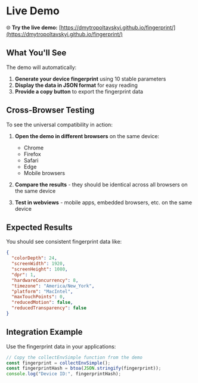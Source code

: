 # Live Demo

🌐 **Try the live demo:** [https://dmytropoltavskyi.github.io/fingerprint/](https://dmytropoltavskyi.github.io/fingerprint/)

## What You'll See

The demo will automatically:

1. **Generate your device fingerprint** using 10 stable parameters
2. **Display the data in JSON format** for easy reading
3. **Provide a copy button** to export the fingerprint data

## Cross-Browser Testing

To see the universal compatibility in action:

1. **Open the demo in different browsers** on the same device:

   - Chrome
   - Firefox
   - Safari
   - Edge
   - Mobile browsers

2. **Compare the results** - they should be identical across all browsers on the same device

3. **Test in webviews** - mobile apps, embedded browsers, etc. on the same device

## Expected Results

You should see consistent fingerprint data like:

```json
{
  "colorDepth": 24,
  "screenWidth": 1920,
  "screenHeight": 1080,
  "dpr": 1,
  "hardwareConcurrency": 8,
  "timezone": "America/New_York",
  "platform": "MacIntel",
  "maxTouchPoints": 0,
  "reducedMotion": false,
  "reducedTransparency": false
}
```

## Integration Example

Use the fingerprint data in your applications:

```javascript
// Copy the collectEnvSimple function from the demo
const fingerprint = collectEnvSimple();
const fingerprintHash = btoa(JSON.stringify(fingerprint));
console.log("Device ID:", fingerprintHash);
```
